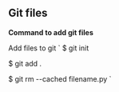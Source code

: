 ## Git files

**Command to add git files**

Add files to git 
`
  $ git init

$ git add .

$ git rm --cached filename.py
`
